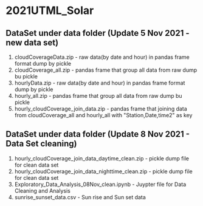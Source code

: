# 2021UTML_Solar
## DataSet under data folder (Update 5 Nov 2021 - new data set)
1. cloudCoverageData.zip - raw data(by date and hour) in pandas frame format dump by pickle
2. cloudCoverage_all.zip - pandas frame that group all data from raw dump bu pickle
3. hourlyData.zip - raw data(by date and hour) in pandas frame format dump by pickle
4. hourly_all.zip - pandas frame that group all data from raw dump bu pickle
5. hourly_cloudCoverage_join_data.zip - pandas frame that joining data from cloudCoverage_all and hourly_all with "Station,Date,time2" as key

## DataSet under data folder (Update 8 Nov 2021 - Data Set cleaning)
1. hourly_cloudCoverage_join_data_daytime_clean.zip - pickle dump file for clean data set 
2. hourly_cloudCoverage_join_data_nighttime_clean.zip -  pickle dump file for clean data set 
3. Exploratory_Data_Analysis_08Nov_clean.ipynb - Juypter file for Data Cleaning and Analysis
4. sunrise_sunset_data.csv - Sun rise and Sun set data
